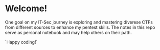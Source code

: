 # Welcome!

One goal on my IT-Sec journey is exploring and mastering diverese CTFs from different sources to enhance my pentest skills. 
The notes in this repo serve as personal notebook and may help others on their path.

´Happy coding!´
